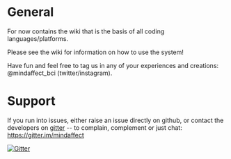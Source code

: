 # General
For now contains the wiki that is the basis of all coding languages/platforms. 

Please see the wiki for information on how to use the system!

Have fun and feel free to tag us in any of your experiences and creations:
@mindaffect_bci (twitter/instagram).

# Support

If you run into issues, either raise  an issue directly on github, or contact the developers on [gitter](https://gitter.im/mindaffect) -- to complain, complement or just chat: https://gitter.im/mindaffect

[![Gitter](https://badges.gitter.im/mindaffect/unitymindaffectBCI.svg)](https://gitter.im/mindaffect?utm_source=badge&utm_medium=badge&utm_campaign=pr-badge&utm_content=body_badge)
